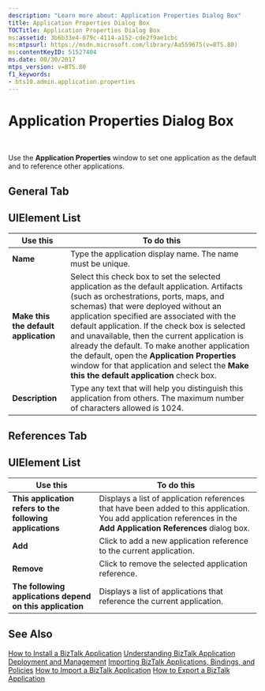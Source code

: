 ```yaml
---
description: "Learn more about: Application Properties Dialog Box"
title: Application Properties Dialog Box
TOCTitle: Application Properties Dialog Box
ms:assetid: 3b6b33e4-079c-4114-a152-cde2f9ae1cbc
ms:mtpsurl: https://msdn.microsoft.com/library/Aa559675(v=BTS.80)
ms:contentKeyID: 51527404
ms.date: 08/30/2017
mtps_version: v=BTS.80
f1_keywords:
- bts10.admin.application.properties
---
```


# Application Properties Dialog Box

 

Use the **Application Properties** window to set one application as the default and to reference other applications.

## General Tab

## UIElement List

<table>
<thead>
<tr class="header">
<th>Use this</th>
<th>To do this</th>
</tr>
</thead>
<tbody>
<tr class="odd">
<td><strong>Name</strong></td>
<td>Type the application display name. The name must be unique.</td>
</tr>
<tr class="even">
<td><strong>Make this the default application</strong></td>
<td>Select this check box to set the selected application as the default application. Artifacts (such as orchestrations, ports, maps, and schemas) that were deployed without an application specified are associated with the default application. If the check box is selected and unavailable, then the current application is already the default. To make another application the default, open the <strong>Application Properties</strong> window for that application and select the <strong>Make this the default application</strong> check box.</td>
</tr>
<tr class="odd">
<td><strong>Description</strong></td>
<td>Type any text that will help you distinguish this application from others. The maximum number of characters allowed is 1024.</td>
</tr>
</tbody>
</table>


## References Tab

## UIElement List

<table>
<thead>
<tr class="header">
<th>Use this</th>
<th>To do this</th>
</tr>
</thead>
<tbody>
<tr class="odd">
<td><strong>This application refers to the following applications</strong></td>
<td>Displays a list of application references that have been added to this application. You add application references in the <strong>Add Application References</strong> dialog box.</td>
</tr>
<tr class="even">
<td><strong>Add</strong></td>
<td>Click to add a new application reference to the current application.</td>
</tr>
<tr class="odd">
<td><strong>Remove</strong></td>
<td>Click to remove the selected application reference.</td>
</tr>
<tr class="even">
<td><strong>The following applications depend on this application</strong></td>
<td>Displays a list of applications that reference the current application.</td>
</tr>
</tbody>
</table>


## See Also

[How to Install a BizTalk Application](https://msdn.microsoft.com/library/aa577503\(v=bts.80\))  
[Understanding BizTalk Application Deployment and Management](https://msdn.microsoft.com/library/aa560022\(v=bts.80\))  
[Importing BizTalk Applications, Bindings, and Policies](https://msdn.microsoft.com/library/aa560565\(v=bts.80\))  
[How to Import a BizTalk Application](https://msdn.microsoft.com/library/aa560132\(v=bts.80\))  
[How to Export a BizTalk Application](https://msdn.microsoft.com/library/aa577804\(v=bts.80\))

